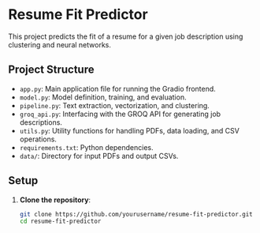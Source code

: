 # Resume Fit Predictor

This project predicts the fit of a resume for a given job description using clustering and neural networks.

## Project Structure

- `app.py`: Main application file for running the Gradio frontend.
- `model.py`: Model definition, training, and evaluation.
- `pipeline.py`: Text extraction, vectorization, and clustering.
- `groq_api.py`: Interfacing with the GROQ API for generating job descriptions.
- `utils.py`: Utility functions for handling PDFs, data loading, and CSV operations.
- `requirements.txt`: Python dependencies.
- `data/`: Directory for input PDFs and output CSVs.

## Setup

1. **Clone the repository**:
   ```bash
   git clone https://github.com/yourusername/resume-fit-predictor.git
   cd resume-fit-predictor
